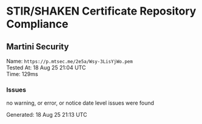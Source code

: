 # STIR/SHAKEN Certificate Repository Compliance

## Martini Security

Name: `https://p.mtsec.me/2e5a/Wsy-3LisYjWo.pem`\
Tested At: 18 Aug 25 21:04 UTC\
Time: 129ms

### Issues

no warning, or error, or notice date level issues were found

Generated: 18 Aug 25 21:13 UTC